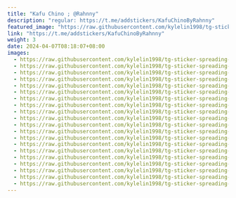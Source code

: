 ```yaml
---
title: "Kafu Chino ; @Rahnny"
description: "regular: https://t.me/addstickers/KafuChinoByRahnny"
featured_image: "https://raw.githubusercontent.com/kylelin1998/tg-sticker-spreading-worldwide-images/main/img/0bef6e88-b603-4609-8199-998ddd6363f1.jpg"
link: "https://t.me/addstickers/KafuChinoByRahnny"
weight: 3
date: 2024-04-07T08:18:07+08:00
images:
  - https://raw.githubusercontent.com/kylelin1998/tg-sticker-spreading-worldwide-images/main/img/0bef6e88-b603-4609-8199-998ddd6363f1.jpg
  - https://raw.githubusercontent.com/kylelin1998/tg-sticker-spreading-worldwide-images/main/img/f34a0540-da5b-4b37-bf5b-953ba7c66443.jpg
  - https://raw.githubusercontent.com/kylelin1998/tg-sticker-spreading-worldwide-images/main/img/72cbc0ee-a107-45ab-8347-ce4bd6c6f4e5.jpg
  - https://raw.githubusercontent.com/kylelin1998/tg-sticker-spreading-worldwide-images/main/img/2afa439c-5931-41e4-bd50-6c32b1e0a1f9.jpg
  - https://raw.githubusercontent.com/kylelin1998/tg-sticker-spreading-worldwide-images/main/img/a7f7211e-608e-409d-b5ef-e3d177c7b584.jpg
  - https://raw.githubusercontent.com/kylelin1998/tg-sticker-spreading-worldwide-images/main/img/7f4a1cd9-d8d3-41bc-8bb0-09a39ee32604.jpg
  - https://raw.githubusercontent.com/kylelin1998/tg-sticker-spreading-worldwide-images/main/img/788dab89-917f-452e-9a8f-8a0f73fb2858.jpg
  - https://raw.githubusercontent.com/kylelin1998/tg-sticker-spreading-worldwide-images/main/img/459af71b-76b9-4ab6-8ffe-d90a09dbdf2f.jpg
  - https://raw.githubusercontent.com/kylelin1998/tg-sticker-spreading-worldwide-images/main/img/fffae2c2-eb81-41ec-afb6-08ca45795d92.jpg
  - https://raw.githubusercontent.com/kylelin1998/tg-sticker-spreading-worldwide-images/main/img/6a1f72b4-2dba-486c-9db4-62ee51e1af49.jpg
  - https://raw.githubusercontent.com/kylelin1998/tg-sticker-spreading-worldwide-images/main/img/0d746c5a-1c6c-4931-9a3b-5d0703a68630.jpg
  - https://raw.githubusercontent.com/kylelin1998/tg-sticker-spreading-worldwide-images/main/img/d0ad4d2c-a096-4d6d-845f-cdf04016ed90.jpg
  - https://raw.githubusercontent.com/kylelin1998/tg-sticker-spreading-worldwide-images/main/img/2f5d80bd-1da2-43e0-9405-c6f97174dd9d.jpg
  - https://raw.githubusercontent.com/kylelin1998/tg-sticker-spreading-worldwide-images/main/img/4d8a2414-68c0-4dad-b0aa-745bd205c767.jpg
  - https://raw.githubusercontent.com/kylelin1998/tg-sticker-spreading-worldwide-images/main/img/f60c6d88-9ab0-4722-99f5-f3ddb0271bbf.jpg
  - https://raw.githubusercontent.com/kylelin1998/tg-sticker-spreading-worldwide-images/main/img/162f0eb2-c30a-426c-908f-877f6c1ba967.jpg
  - https://raw.githubusercontent.com/kylelin1998/tg-sticker-spreading-worldwide-images/main/img/c0e3a9ae-b2df-4e8d-9364-a7ed73bbd215.jpg
  - https://raw.githubusercontent.com/kylelin1998/tg-sticker-spreading-worldwide-images/main/img/499e3248-d245-4be8-9d05-686e2877c21a.jpg
  - https://raw.githubusercontent.com/kylelin1998/tg-sticker-spreading-worldwide-images/main/img/78ac496e-f246-4a12-a4fc-2303a10be923.jpg
  - https://raw.githubusercontent.com/kylelin1998/tg-sticker-spreading-worldwide-images/main/img/20238554-0597-4806-9e0f-9a961aee159f.jpg
---
```

